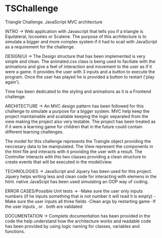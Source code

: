 # TSChallenge
Triangle Challenge. JavaScript MVC architecture

INTRO -> 
Web application with Javascript that tells you if a triangle is Equilateral, Iscoseles or Scalene. 
The purpose of this acrhitecture is to simulate a bigger and more complex system if it had to scail with JavaScript as a requirement for the challenge.

DESIGN/UI -> 
The Design structure that has been implemented is very simple and clean. 
The animated.css class is being used to faciliate with the animations and give a feel of interaction and movement to the user as if it were a game.
It provides the user with 3 inputs and a button to execute the program. 
Once the user has played he is provided a button to restart ('play again'). 

Time has been dedicated to the styling and animations as it is a Frontend challenge.

ARCHITECTURE -> 
An MVC design pattern has been followed for this challenge to simulate a purpose for a bigger system. 
MVC help keep the project maintainable and scailable keeping the logic separated from the view making the project also very testable. 
The project has been treated as if it were a learning game for children that in the future could contain different learning challenges.

The model for this challenge represents the Traingle object providing the neccesary data to be manipulated.
The View represent the components in the html file and interacts with it providing the user with a result.
The Controller interacts with this two classes providing a clean structure to create events that will be executed in the model/view. 

TECHNOLOGIES -> 
JavaScript and Jquery has been used for this project. 
Jquery helps writing less and clean code for interacting with elemens in the html.
native JavaScipt has been used simulating an OOP way of coding. 

ERROR CASES/Possible Unit tests -> 
-Make sure the user only inputs numbers (if he inputs something that is not number it will read it is empty)
-Make sure the user inputs all three fields
-Clean args by restarting game
-If the user inputs , or . both are validated

DOCUMENTATION -> 
Complete documentation has been provided in the code the help understand how the architecture works and readable code has been provided by using logic naming for classes, variables and functions.




